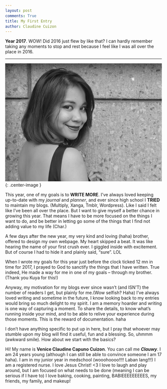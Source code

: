 ```yaml
---
layout: post
comments: True
title: My First Entry
author: Claudine Cuizon
---
```


**Year 2017**. WOW! Did 2016 just flew by like that? I can hardly remember taking any moments to stop and rest because I feel like I was all over the place in 2016. 

-----

![profile](/assets/img/first_blogpost_img.jpg){: .center-image }

This year, one of my goals is to **WRITE MORE**.
I’ve always loved keeping up-to-date with my *journal* and *planner*, and ever since high school I **TRIED** to maintain my blogs. (Multiply, Xanga, Tmblr, Wordpress). Like I said I felt like I’ve been all over the place. But I want to give myself a better chance in growing this year. That means I have to be more focused on the things I want to do, and be better in letting go some of the things that I find not adding value to my life (Char.) 

A few days after the new year, my very kind and loving (haha) brother, offered to design my own webpage. My heart skipped a beat. It was like hearing the name of your first crush ever. I giggled inside with excitement. But of course I had to hide it and plainly said, “sure”. LOL

When I wrote my goals for this year just before the clock ticked 12 mn in time for 2017, I prayed to God to sanctify the things that I have written. True indeed, He made a way for me in one of my goals – through my brother. (Thank you Kuya for this!)

Anyway, my motivation for my blogs ever since wasn’t (and ISN’T) the number of readers I get, but plainly for me.(Wow selfish? Haha) I’ve always loved writing and sometime in the future, I know looking back to my entries would bring so much delight to my spirit. I am a memory hoarder and writing is one way of capturing a moment. To share the details, to know what’s running inside your mind, and to be able to relive your experience during those moments. This is the reward of documentation. haha

I don’t have anything specific to put up in here, but I pray that whoever may stumble upon my blog will find it useful, fun and a blessing. 
So, uhmmm (awkward smile). How about we start with the basics?

Hi! My name is **Venice Claudine Capuno Cuizon**. You can call me **_Clauwy_**.
I am 24 years young (although I can still be able to convince someone I am 17 haha).
I am in my junior year in medschool (wooohoooo!!!! Laban lang!!!)
I am a registered nurse.
I love Jesus Christ! <3
I love to laugh and play around, but I am focused on what needs to be done (meaning I can be serious if I have to)
I love baking, cooking, painting, BABIEEEEEEEEES, my friends, my family, and makeup! 

